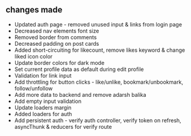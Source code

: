 ## changes made
- Updated auth page - removed unused input & links from login page
- Decreased nav elements font size
- Removed border from comments
- Decreased padding on post cards
- Added short-circuiting for likecount, remove likes keyword & change liked icon color
- Update border colors for dark mode
- Set current profile data as default during edit profile
- Validation for link input
- Add throttling for button clicks - like/unlike, bookmark/unbookmark, follow/unfollow
- Add more data to backend and remove adarsh balika
- Add empty input validation
- Update loaders margin
- Added loaders for auth
- Add persistent auth - verify auth controller, verify token on refresh, asyncThunk & reducers for verify route
